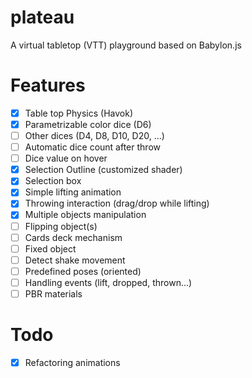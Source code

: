 # plateau

A virtual tabletop (VTT) playground based on Babylon.js

# Features

- [x] Table top Physics (Havok)
- [x] Parametrizable color dice (D6)
- [ ] Other dices (D4, D8, D10, D20, ...)
- [ ] Automatic dice count after throw
- [ ] Dice value on hover
- [x] Selection Outline (customized shader)
- [x] Selection box
- [x] Simple lifting animation
- [x] Throwing interaction (drag/drop while lifting)
- [x] Multiple objects manipulation
- [ ] Flipping object(s)
- [ ] Cards deck mechanism
- [ ] Fixed object
- [ ] Detect shake movement
- [ ] Predefined poses (oriented)
- [ ] Handling events (lift, dropped, thrown...)
- [ ] PBR materials

# Todo

- [x] Refactoring animations
